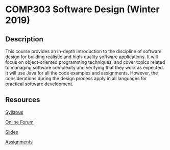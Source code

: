 # COMP303 Software Design (Winter 2019)

## Description
This course provides an in-depth introduction to the discipline of software design for building realistic and high-quality software applications. It will focus on object-oriented programming techniques, and cover topics related to managing software complexity and verifying that they work as expected. It will use Java for all the code examples and assignments. However, the considerations during the design process apply in all languages for practical software development.

## Resources
[Syllabus](http://jguo-web.com/COMP303_Winter2019/)

[Online Forum](piazza.com/mcgill.ca/winter2019/comp303/home)

[Slides](Slides/)

[Assignments](Assignments/)
